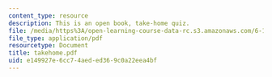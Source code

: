 ```yaml
---
content_type: resource
description: This is an open book, take-home quiz.
file: /media/https%3A/open-learning-course-data-rc.s3.amazonaws.com/6-152j-micro-nano-processing-technology-fall-2005/e149927e6cc74aeded369c0a22eea4bf_takehome.pdf
file_type: application/pdf
resourcetype: Document
title: takehome.pdf
uid: e149927e-6cc7-4aed-ed36-9c0a22eea4bf
---
```


